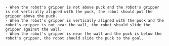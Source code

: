 
    - When the robot's gripper is not above puck and the robot's gripper is not vertically aligned with the puck, the robot should put the gripper above the puck.
    - When the robot's gripper is vertically aligned with the puck and the robot's gripper is not near the wall, the robot should slide the gripper against the wall.
    - When the robot's gripper is near the wall and the puck is below the robot's gripper, the robot should slide the puck to the goal.